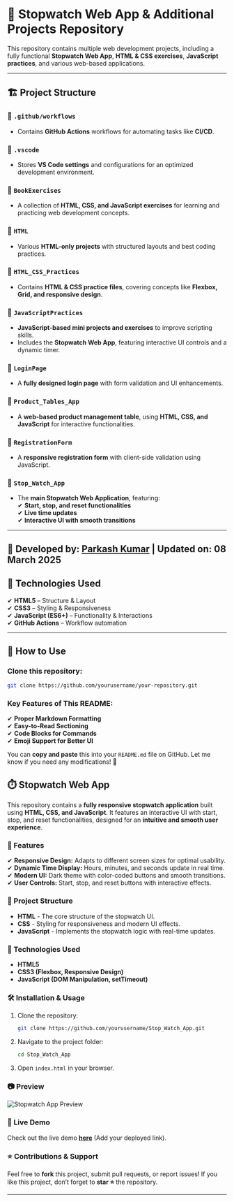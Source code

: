 # 📌 Stopwatch Web App & Additional Projects Repository

This repository contains multiple web development projects, including a fully functional **Stopwatch Web App**, **HTML & CSS exercises**, **JavaScript practices**, and various web-based applications.

---

## 🏗 Project Structure  

### 📁 `.github/workflows`  
- Contains **GitHub Actions** workflows for automating tasks like **CI/CD**.

### 📁 `.vscode`  
- Stores **VS Code settings** and configurations for an optimized development environment.

### 📁 `BookExercises`  
- A collection of **HTML, CSS, and JavaScript exercises** for learning and practicing web development concepts.

### 📁 `HTML`  
- Various **HTML-only projects** with structured layouts and best coding practices.

### 📁 `HTML_CSS_Practices`  
- Contains **HTML & CSS practice files**, covering concepts like **Flexbox, Grid, and responsive design**.

### 📁 `JavaScriptPractices`  
- **JavaScript-based mini projects and exercises** to improve scripting skills.  
- Includes the **Stopwatch Web App**, featuring interactive UI controls and a dynamic timer.

### 📁 `LoginPage`  
- A **fully designed login page** with form validation and UI enhancements.

### 📁 `Product_Tables_App`  
- A **web-based product management table**, using **HTML, CSS, and JavaScript** for interactive functionalities.

### 📁 `RegistrationForm`  
- A **responsive registration form** with client-side validation using JavaScript.

### 📁 `Stop_Watch_App`  
- The **main Stopwatch Web Application**, featuring:  
  ✔ **Start, stop, and reset functionalities**  
  ✔ **Live time updates**  
  ✔ **Interactive UI with smooth transitions**  

---
📌 **Developed by:** [Parkash Kumar](#) | **Updated on:** 08 March 2025  
---
## 🚀 Technologies Used  
✔ **HTML5** – Structure & Layout  
✔ **CSS3** – Styling & Responsiveness  
✔ **JavaScript (ES6+)** – Functionality & Interactions  
✔ **GitHub Actions** – Workflow automation  

---

## 🔗 How to Use  

### Clone this repository:
```bash
git clone https://github.com/yourusername/your-repository.git
```
<!-- This closes the bash code block -->



### **Key Features of This README:**
✔ **Proper Markdown Formatting**  
✔ **Easy-to-Read Sectioning**  
✔ **Code Blocks for Commands**  
✔ **Emoji Support for Better UI**  

You can **copy and paste** this into your `README.md` file on GitHub. Let me know if you need any modifications! 🚀







## ⏱️ Stopwatch Web App  

This repository contains a **fully responsive stopwatch application** built using **HTML, CSS, and JavaScript**. It features an interactive UI with start, stop, and reset functionalities, designed for an **intuitive and smooth user experience**.

### 🚀 Features  
✔ **Responsive Design:** Adapts to different screen sizes for optimal usability.  
✔ **Dynamic Time Display:** Hours, minutes, and seconds update in real time.  
✔ **Modern UI:** Dark theme with color-coded buttons and smooth transitions.  
✔ **User Controls:** Start, stop, and reset buttons with interactive effects.  

### 📂 Project Structure  
- **HTML** - The core structure of the stopwatch UI.  
- **CSS** - Styling for responsiveness and modern UI effects.  
- **JavaScript** - Implements the stopwatch logic with real-time updates.  

### 📌 Technologies Used  
- **HTML5**  
- **CSS3 (Flexbox, Responsive Design)**  
- **JavaScript (DOM Manipulation, setTimeout)**  

### 🛠️ Installation & Usage  
1. Clone the repository:  
   ```bash
   git clone https://github.com/yourusername/Stop_Watch_App.git
   ```
2. Navigate to the project folder:  
   ```bash
   cd Stop_Watch_App
   ```
3. Open `index.html` in your browser.  

### 📷 Preview  
![Stopwatch App Preview](path/to/image.png)  

### 🔗 Live Demo  
Check out the live demo **[here](#)** (Add your deployed link).  

### ⭐ Contributions & Support  
Feel free to **fork** this project, submit pull requests, or report issues! If you like this project, don’t forget to **star ⭐** the repository.  

---  

